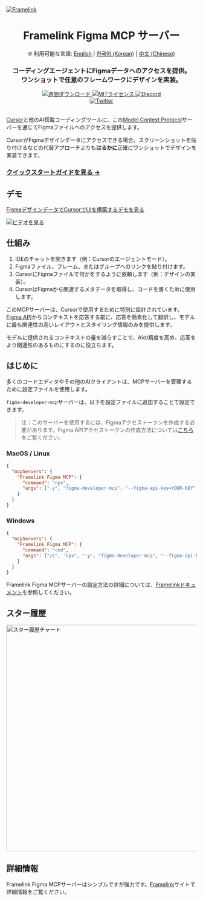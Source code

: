 <a href="https://www.framelink.ai/?utm_source=github&utm_medium=readme&utm_campaign=readme" target="_blank" rel="noopener">
  <picture>
    <source media="(prefers-color-scheme: dark)" srcset="https://www.framelink.ai/github/HeaderDark.png" />
    <img alt="Framelink" src="https://www.framelink.ai/github/HeaderLight.png" />
  </picture>
</a>

<div align="center">
  <h1>Framelink Figma MCP サーバー</h1>
  <p>
    🌐 利用可能な言語:
    <a href="README.md">English</a> |
    <a href="README.ko.md">한국어 (Korean)</a> |
    <a href="README.zh.md">中文 (Chinese)</a>
  </p>
  <h3>コーディングエージェントにFigmaデータへのアクセスを提供。<br/>ワンショットで任意のフレームワークにデザインを実装。</h3>
  <a href="https://npmcharts.com/compare/figma-developer-mcp?interval=30">
    <img alt="週間ダウンロード" src="https://img.shields.io/npm/dm/figma-developer-mcp.svg">
  </a>
  <a href="https://github.com/GLips/Figma-Context-MCP/blob/main/LICENSE">
    <img alt="MITライセンス" src="https://img.shields.io/github/license/GLips/Figma-Context-MCP" />
  </a>
  <a href="https://framelink.ai/discord">
    <img alt="Discord" src="https://img.shields.io/discord/1352337336913887343?color=7389D8&label&logo=discord&logoColor=ffffff" />
  </a>
  <br />
  <a href="https://twitter.com/glipsman">
    <img alt="Twitter" src="https://img.shields.io/twitter/url?url=https%3A%2F%2Fx.com%2Fglipsman&label=%40glipsman" />
  </a>
</div>

<br/>

[Cursor](https://cursor.sh/)と他のAI搭載コーディングツールに、この[Model Context Protocol](https://modelcontextprotocol.io/introduction)サーバーを通じてFigmaファイルへのアクセスを提供します。

CursorがFigmaデザインデータにアクセスできる場合、スクリーンショットを貼り付けるなどの代替アプローチよりも**はるかに**正確にワンショットでデザインを実装できます。

<h3><a href="https://www.framelink.ai/docs/quickstart?utm_source=github&utm_medium=readme&utm_campaign=readme">クイックスタートガイドを見る →</a></h3>

## デモ

[FigmaデザインデータでCursorでUIを構築するデモを見る](https://youtu.be/6G9yb-LrEqg)

[![ビデオを見る](https://img.youtube.com/vi/6G9yb-LrEqg/maxresdefault.jpg)](https://youtu.be/6G9yb-LrEqg)

## 仕組み

1. IDEのチャットを開きます（例：Cursorのエージェントモード）。
2. Figmaファイル、フレーム、またはグループへのリンクを貼り付けます。
3. CursorにFigmaファイルで何かをするように依頼します（例：デザインの実装）。
4. CursorはFigmaから関連するメタデータを取得し、コードを書くために使用します。

このMCPサーバーは、Cursorで使用するために特別に設計されています。[Figma API](https://www.figma.com/developers/api)からコンテキストを応答する前に、応答を簡素化して翻訳し、モデルに最も関連性の高いレイアウトとスタイリング情報のみを提供します。

モデルに提供されるコンテキストの量を減らすことで、AIの精度を高め、応答をより関連性のあるものにするのに役立ちます。

## はじめに

多くのコードエディタやその他のAIクライアントは、MCPサーバーを管理するために設定ファイルを使用します。

`figma-developer-mcp`サーバーは、以下を設定ファイルに追加することで設定できます。

> 注：このサーバーを使用するには、Figmaアクセストークンを作成する必要があります。Figma APIアクセストークンの作成方法については[こちら](https://help.figma.com/hc/en-us/articles/8085703771159-Manage-personal-access-tokens)をご覧ください。

### MacOS / Linux

```json
{
  "mcpServers": {
    "Framelink Figma MCP": {
      "command": "npx",
      "args": ["-y", "figma-developer-mcp", "--figma-api-key=YOUR-KEY", "--stdio"]
    }
  }
}
```

### Windows

```json
{
  "mcpServers": {
    "Framelink Figma MCP": {
      "command": "cmd",
      "args": ["/c", "npx", "-y", "figma-developer-mcp", "--figma-api-key=YOUR-KEY", "--stdio"]
    }
  }
}
```

Framelink Figma MCPサーバーの設定方法の詳細については、[Framelinkドキュメント](https://www.framelink.ai/docs/quickstart?utm_source=github&utm_medium=readme&utm_campaign=readme)を参照してください。

## スター履歴

<a href="https://star-history.com/#GLips/Figma-Context-MCP"><img src="https://api.star-history.com/svg?repos=GLips/Figma-Context-MCP&type=Date" alt="スター履歴チャート" width="600" /></a>

## 詳細情報

Framelink Figma MCPサーバーはシンプルですが強力です。[Framelink](https://framelink.ai?utm_source=github&utm_medium=readme&utm_campaign=readme)サイトで詳細情報をご覧ください。

